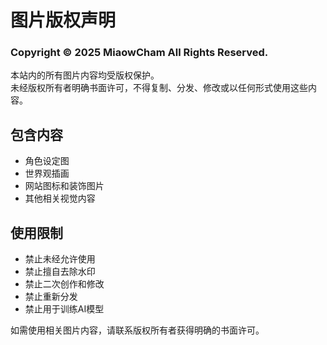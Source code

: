 # 图片版权声明

### Copyright © 2025 MiaowCham All Rights Reserved.

本站内的所有图片内容均受版权保护。  
未经版权所有者明确书面许可，不得复制、分发、修改或以任何形式使用这些内容。

## 包含内容

- 角色设定图
- 世界观插画
- 网站图标和装饰图片
- 其他相关视觉内容

## 使用限制

- 禁止未经允许使用
- 禁止擅自去除水印
- 禁止二次创作和修改
- 禁止重新分发
- 禁止用于训练AI模型

如需使用相关图片内容，请联系版权所有者获得明确的书面许可。
